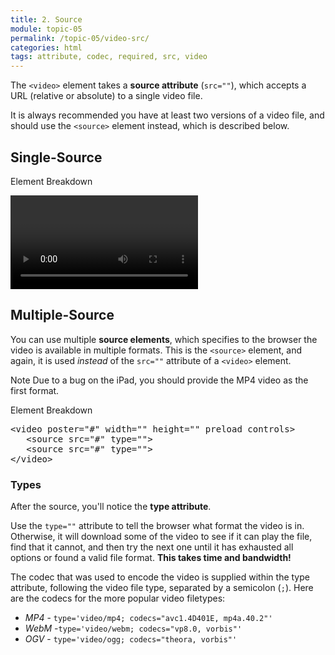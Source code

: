 ```yaml
---
title: 2. Source
module: topic-05
permalink: /topic-05/video-src/
categories: html
tags: attribute, codec, required, src, video
---
```


<div class="divider-heading"></div>

The `<video>` element takes a **source attribute** (`src=""`), which accepts a URL (relative or absolute) to a single video file.

It is always recommended you have at least two versions of a video file, and should use the `<source>` element instead, which is described below.


## Single-Source

<div id="code-heading">Element Breakdown <i class="fas fa-battery-quarter"></i></div>
<pre id="breakdown-block">
<video <span class="pulsate">src="#"</span> poster="#" width="" height="" preload controls></video>
</pre>


<div class="divider-pg"></div>


## Multiple-Source
You can use multiple **source elements**, which specifies to the browser the video is available in multiple formats. This is the `<source>` element, and again, it is used _instead_ of the `src=""` attribute of a `<video>` element.

<span class="label label-info">Note</span> Due to a bug on the iPad, you should provide the MP4 video as the first format.

<div id="code-heading">Element Breakdown <i class="fas fa-battery-quarter"></i></div>
<pre id="breakdown-block">
&lt;video poster="#" width="" height="" preload controls&gt;
   <span class="pulsate">&lt;source src="#" type=""&gt;</span>
   <span class="pulsate">&lt;source src="#" type=""&gt;</span>
&lt;/video&gt;
</pre>

### Types
After the source, you'll notice the **type attribute**.

Use the `type=""` attribute to tell the browser what format the video is in. Otherwise, it will download some of the video to see if it can play the file, find that it cannot, and then try the next one until it has exhausted all options or found a valid file format. **This takes time and bandwidth!**

The codec that was used to encode the video is supplied within the type attribute, following the video file type, separated by a semicolon (`;`). Here are the codecs for the more popular video filetypes:
- _MP4_ - `type='video/mp4; codecs="avc1.4D401E, mp4a.40.2"'`
- _WebM_ -`type='video/webm; codecs="vp8.0, vorbis"'`
- _OGV_ - `type='video/ogg; codecs="theora, vorbis"'`

